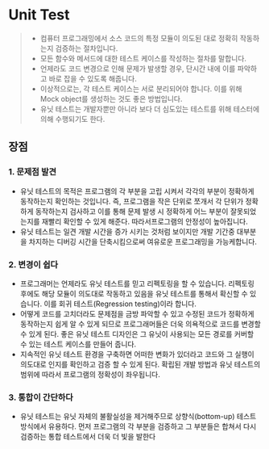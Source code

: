 # Unit Test
> - 컴퓨터 프로그래밍에서 소스 코드의 특정 모듈이 의도된 대로 정확히 작동하는지 검증하는 절차입니다.
> - 모든 함수와 메서드에 대한 테스트 케이스를 작성하는 절차를 말합니다.
> - 언제라도 코드 변경으로 인해 문제가 발생할 경우, 단시간 내에 이를 파악하고 바로 잡을 수 있도록 해줍니다.
> - 이상적으로는, 각 테스트 케이스는 서로 분리되어야 합니다. 이를 위해 Mock object를 생성하는 것도 좋은 방법입니다.
> - 유닛 테스트는 개발자뿐만 아니라 보다 더 심도있는 테스트를 위해 테스터에 의해 수행되기도 한다.

## 장점

### 1. 문제점 발견

- 유닛 테스트의 목적은 프로그램의 각 부분을 고립 시켜서 각각의 부분이 정확하게 동작하는지 확인하는 것입니다. 즉, 프로그램을 작은 단위로 쪼개서 각 단위가 정확하게 동작하는지 검사하고 이를 통해 문제 발생 시 정확하게 어느 부분이 잘못되었는지를 재빨리 확인할 수 있게 해준다. 따라서프로그램의 안정성이 높아집니다.
- 유닛 테스트는 일견 개발 시간을 증가 시키는 것처럼 보이지만 개발 기간중 대부분을 차지하는 디버깅 시간을 단축시킴으로써 여유로운 프로그래밍을 가능케합니다.

### 2. 변경이 쉽다

- 프로그래머는 언제라도 유닛 테스트를 믿고 리펙토링을 할 수 있습니다. 리펙토링 후에도 해당 모듈이 의도대로 작동하고 있음을 유닛 테스트를 통해서 확신할 수 있습니다. 이를 회귀 테스트(Regression testing)이라 합니다.
- 어떻게 코드를 고치더라도 문제점을 금방 파악할 수 있고 수정된 코드가 정확하게 동작하는지 쉽게 알 수 있게 되므로 프로그래머들은 더욱 의욕적으로 코드를 변경할 수 있게 된다. 좋은 유닛 테스트 디자인은 그 유닛이 사용되는 모든 경로를 커버할 수 있는 테스트 케이스를 만들어 줍니다.
- 지속적인 유닛 테스트 환경을 구축하면 어떠한 변화가 있더라고 코드와 그 실행이 의도대로 인지를 확인하고 검증 할 수 있게 된다. 확립된 개발 방법과 유닛 테스트의 범위에 따라서 프로그램의 정확성이 좌우됩니다.

### 3. 통합이 간단하다

- 유닛 테스트는 유닛 자체의 불활실성을 제거해주므로 상향식(bottom-up) 테스트 방식에서 유용하다. 먼저 프로그램의 각 부분을 검증하고 그 부분들은 합쳐서 다시 검증하는 통합 테스트에서 더욱 더 빛을 발한다

